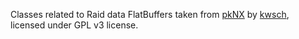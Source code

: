 Classes related to Raid data FlatBuffers taken from [pkNX](https://github.com/kwsch/pkNX) by [kwsch](https://github.com/kwsch), licensed under GPL v3 license.